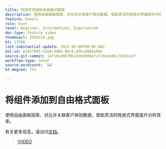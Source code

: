 ```yaml
---
title: 将组件添加到自由格式面板
description: 使用自由面板探索、对比并关联客户体验数据，借助灵活的拖放式界面提升分析效率。
feature: Panels
role: User
level: Beginner, Intermediate, Experienced
doc-type: feature video
thumbnail: 3458210.jpg
kt: 17506
last-substantial-update: 2025-05-09T00:00:00Z
exl-id: e5427085-5ab8-4d6b-96c6-83bc8005a08e
source-git-commit: 1af16cebb79b13e6d999afc7c9ecbdbc76d31a3f
workflow-type: tm+mt
source-wordcount: '54'
ht-degree: 75%

---
```


# 将组件添加到自由格式面板

使用自由面板探索、对比并关联客户体验数据，借助灵活的拖放式界面提升分析效率。

有关更多信息，请访问[文档](https://experienceleague.adobe.com/zh-hans/docs/analytics-platform/using/cja-workspace/panels/freeform-panel)。

>[!VIDEO](https://video.tv.adobe.com/v/3458210/?learn=on)
